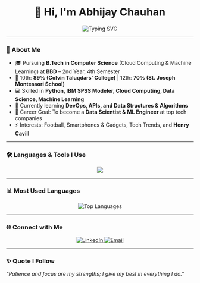 <h1 align="center">👋 Hi, I'm Abhijay Chauhan</h1>

<p align="center">
  <img src="https://readme-typing-svg.herokuapp.com?font=Fira+Code&pause=1000&color=00F7FF&center=true&vCenter=true&width=600&lines=B.Tech+CS+Student+%7C+Cloud+%26+ML+Specialization;Aspiring+Data+Scientist+%26+ML+Engineer;Focused+%7C+Patient+%7C+Giving+My+Best;Tech+Explorer+%7C+Football+Lover+%7C+Henry+Cavill+Fan" alt="Typing SVG" />
</p>

---------------------------------

### 🚀 About Me  
- 🎓 Pursuing **B.Tech in Computer Science** (Cloud Computing & Machine Learning) at **BBD** – 2nd Year, 4th Semester  
- 🏫 10th: **89% (Colvin Taluqdars' College)** | 12th: **70% (St. Joseph Montessori School)**  
- 💻 Skilled in **Python, IBM SPSS Modeler, Cloud Computing, Data Science, Machine Learning**  
- 🌱 Currently learning **DevOps, APIs, and Data Structures & Algorithms**  
- 🎯 Career Goal: To become a **Data Scientist & ML Engineer** at top tech companies  
- ⚡ Interests: Football, Smartphones & Gadgets, Tech Trends, and **Henry Cavill**  

---

### 🛠️ Languages & Tools I Use  
<p align="center">
  <img src="https://skillicons.dev/icons?i=python,java,c,numpy,pandas,html,css,tailwind&theme=dark" />
</p>

---

### 📊 Most Used Languages  
<p align="center">
  <img src="https://github-readme-stats.vercel.app/api/top-langs/?username=abhijaychauhan&layout=compact&theme=tokyonight&hide_border=true&langs_count=8" alt="Top Languages" />
</p>

---

### 🌐 Connect with Me  
<p align="center">
  <a href="https://www.linkedin.com/in/abhijaychauhan" target="_blank">
    <img src="https://img.shields.io/badge/LinkedIn-0A66C2?style=for-the-badge&logo=linkedin&logoColor=white&labelColor=0A66C2&color=0A66C2&link=https://www.linkedin.com/in/abhijaychauhan" alt="LinkedIn" />
  </a>
  <a href="mailto:abhijaychauhan@example.com">
    <img src="https://img.shields.io/badge/Email-D14836?style=for-the-badge&logo=gmail&logoColor=white&labelColor=D14836&color=D14836" alt="Email" />
  </a>
</p>

---

### ✨ Quote I Follow  
*"Patience and focus are my strengths; I give my best in everything I do."*  
